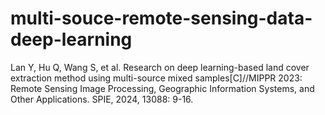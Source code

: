 ﻿# multi-souce-remote-sensing-data-deep-learning
Lan Y, Hu Q, Wang S, et al. Research on deep learning-based land cover extraction method using multi-source mixed samples[C]//MIPPR 2023: Remote Sensing Image Processing, Geographic Information Systems, and Other Applications. SPIE, 2024, 13088: 9-16.
